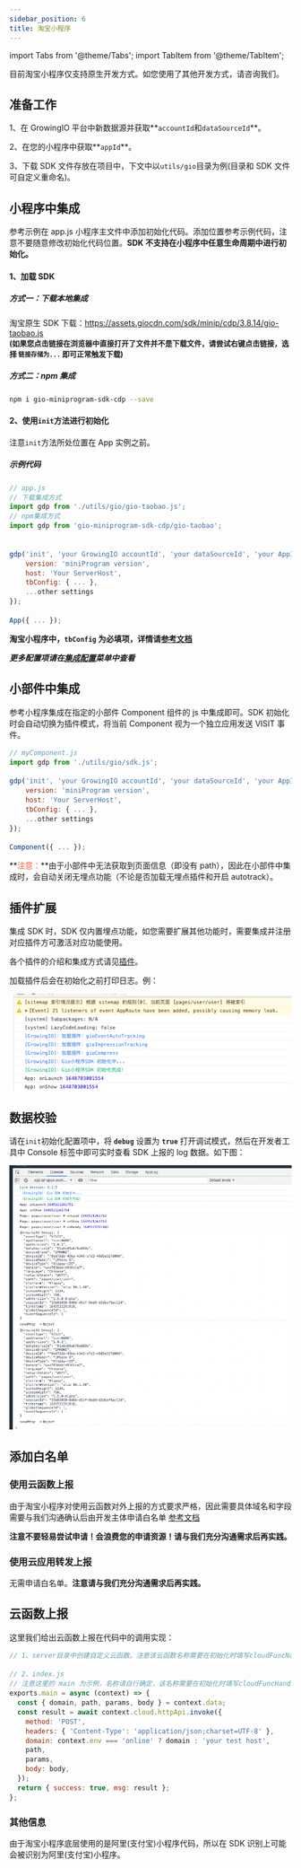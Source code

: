 ```yaml
---
sidebar_position: 6
title: 淘宝小程序
---
```


import Tabs from '@theme/Tabs';
import TabItem from '@theme/TabItem';

目前淘宝小程序仅支持原生开发方式。如您使用了其他开发方式，请咨询我们。

## 准备工作

1、在 GrowingIO 平台中新数据源并获取**`accountId`和`dataSourceId`**。

2、在您的小程序中获取**`appId`**。

3、下载 SDK 文件存放在项目中，下文中以`utils/gio`目录为例(目录和 SDK 文件可自定义重命名)。

## 小程序中集成

参考示例在 app.js 小程序主文件中添加初始化代码。添加位置参考示例代码，注意不要随意修改初始化代码位置。**SDK 不支持在小程序中任意生命周期中进行初始化。**

#### 1、加载 SDK

##### 方式一：下载本地集成

淘宝原生 SDK 下载：<https://assets.giocdn.com/sdk/minip/cdp/3.8.14/gio-taobao.js><br/>
**<font size="2">(如果您点击链接在浏览器中直接打开了文件并不是下载文件，请尝试右键点击链接，选择 `链接存储为...` 即可正常触发下载)</font>**

##### 方式二：npm 集成

```bash
npm i gio-miniprogram-sdk-cdp --save
```

#### 2、使用`init`方法进行初始化

注意`init`方法所处位置在 App 实例之前。

##### 示例代码

```js
// app.js
// 下载集成方式
import gdp from './utils/gio/gio-taobao.js';
// npm集成方式
import gdp from 'gio-miniprogram-sdk-cdp/gio-taobao';


gdp('init', 'your GrowingIO accountId', 'your dataSourceId', 'your AppId', {
    version: 'miniProgram version',
    host: 'Your ServerHost',
    tbConfig: { ... },
    ...other settings
});

App({ ... });
```

**淘宝小程序中，`tbConfig` 为必填项，详情请[参考文档](/docs/miniprogram/3.8/initSettings#tbconfig)**

**_更多配置项请在[集成配置](/docs/miniprogram/3.8/initSettings)菜单中查看_**

## 小部件中集成

参考小程序集成在指定的小部件 Component 组件的 js 中集成即可。SDK 初始化时会自动切换为插件模式，将当前 Component 视为一个独立应用发送 VISIT 事件。

```js
// myComponent.js
import gdp from './utils/gio/sdk.js';

gdp('init', 'your GrowingIO accountId', 'your dataSourceId', 'your AppId', {
    version: 'miniProgram version',
    host: 'Your ServerHost',
    tbConfig: { ... },
    ...other settings
});

Component({ ... });
```

**<font color="#FC5F3A">注意：</font>**由于小部件中无法获取到页面信息（即没有 path），因此在小部件中集成时，会自动关闭无埋点功能（不论是否加载无埋点插件和开启 autotrack）。

## 插件扩展

集成 SDK 时，SDK 仅内置埋点功能，如您需要扩展其他功能时，需要集成并注册对应插件方可激活对应功能使用。

各个插件的介绍和集成方式请见[插件](/docs/miniprogram/3.8/plugins)。

加载插件后会在初始化之前打印日志。例：

![debugLog](/img/miniprogram/plugin_debug.png)

## 数据校验

请在`init`初始化配置项中，将 **`debug`** 设置为 **`true`** 打开调试模式，然后在开发者工具中 Console 标签中即可实时查看 SDK 上报的 log 数据。如下图：

![debugLog](/img/miniprogram/taobao_debug.png)

## 添加白名单

### 使用云函数上报

由于淘宝小程序对使用云函数对外上报的方式要求严格，因此需要具体域名和字段需要与我们沟通确认后由开发主体申请白名单 [参考文档](https://miniapp.open.taobao.com/docV3.htm?docId=118444&docType=1)

**注意不要轻易尝试申请！会浪费您的申请资源！请与我们充分沟通需求后再实践。**

### 使用云应用转发上报

无需申请白名单。**注意请与我们充分沟通需求后再实践。**

## 云函数上报

这里我们给出云函数上报在代码中的调用实现：

```js
// 1、server目录中创建自定义云函数。注意该云函数名称需要在初始化时填写cloudFuncName。

// 2、index.js
// 注意这里的 main 为示例，名称请自行确定，该名称需要在初始化时填写cloudFuncHandler。
exports.main = async (context) => {
  const { domain, path, params, body } = context.data;
  const result = await context.cloud.httpApi.invoke({
    method: 'POST',
    headers: { 'Content-Type': 'application/json;charset=UTF-8' },
    domain: context.env === 'online' ? domain : 'your test host',
    path,
    params,
    body: body,
  });
  return { success: true, msg: result };
};
```

### 其他信息

由于淘宝小程序底层使用的是阿里(支付宝)小程序代码，所以在 SDK 识别上可能会被识别为阿里(支付宝)小程序。

